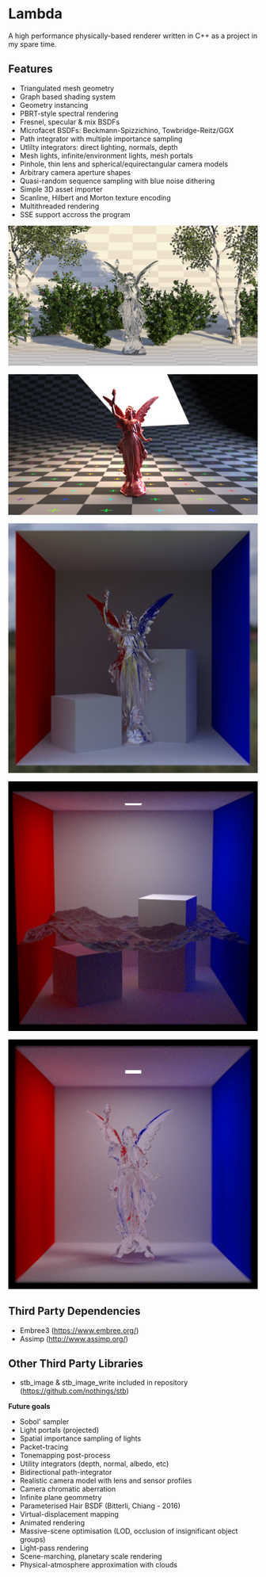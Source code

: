 # Lambda
A high performance physically-based renderer written in C++ as a project in my spare time.

## Features
- Triangulated mesh geometry
- Graph based shading system
- Geometry instancing
- PBRT-style spectral rendering
- Fresnel, specular & mix BSDFs
- Microfacet BSDFs: Beckmann-Spizzichino, Towbridge-Reitz/GGX
- Path integrator with multiple importance sampling
- Utlilty integrators: direct lighting, normals, depth
- Mesh lights, infinite/environment lights, mesh portals
- Pinhole, thin lens and spherical/equirectangular camera models
- Arbitrary camera aperture shapes
- Quasi-random sequence sampling with blue noise dithering
- Simple 3D asset importer
- Scanline, Hilbert and Morton texture encoding
- Multithreaded rendering
- SSE support accross the program

![Transparency in materials (leaves).](https://github.com/Zoophish/Lambda/blob/master/repo_resources/lucyinnature.png)

![Blackbody lamps and MixBSDF](https://github.com/Zoophish/Lambda/blob/master/repo_resources/lucy_blackbody.png)

![Microfacet (Beckmann) test @100spp](https://github.com/Zoophish/Lambda/blob/master/repo_resources/box_outdoors.png)

![Ocean render test @400spp](https://github.com/Zoophish/Lambda/blob/master/repo_resources/ocean_2.png)

![Example Render of the Lucy statue using FresnelBSDF and Oren-NayarBRDF](https://github.com/Zoophish/Lambda/blob/master/repo_resources/glass_lucy_2.png)

## Third Party Dependencies
- Embree3 (https://www.embree.org/)
- Assimp (http://www.assimp.org/)

## Other Third Party Libraries
- stb_image & stb_image_write included in repository (https://github.com/nothings/stb)

 **Future goals**
 - Sobol' sampler
 - Light portals (projected)
 - Spatial importance sampling of lights
 - Packet-tracing
 - Tonemapping post-process
 - Utility integrators (depth, normal, albedo, etc)
 - Bidirectional path-integrator
 - Realistic camera model with lens and sensor profiles
 - Camera chromatic aberration
 - Infinite plane geommetry
 - Parameterised Hair BSDF (Bitterli, Chiang - 2016)
 - Virtual-displacement mapping
 - Animated rendering
 - Massive-scene optimisation (LOD, occlusion of insignificant object groups)
 - Light-pass rendering
 - Scene-marching, planetary scale rendering
 - Physical-atmosphere approximation with clouds